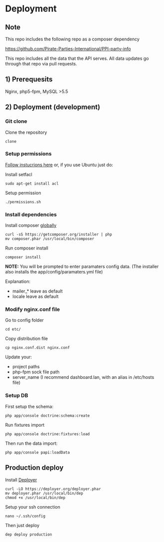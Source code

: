 Deployment
==========

## Note

This repo includes the following repo as a composer dependency

https://github.com/Pirate-Parties-International/PPI-party-info

This repo includes all the data that the API serves. All data updates go through that repo via pull requests.

## 1) Prerequesits

Nginx, php5-fpm, MySQL >5.5

## 2) Deployment (development)

### Git clone

Clone the repository

    clone 

### Setup permissions

[Follow instucrions here](http://symfony.com/doc/current/book/installation.html#book-installation-permissions) or, if you use Ubuntu just do:

Install setfacl

    sudo apt-get install acl

Setup permission

    ./permissions.sh

### Install dependencies

Install composer [globally](https://getcomposer.org/doc/00-intro.md#globally)

    curl -sS https://getcomposer.org/installer | php
    mv composer.phar /usr/local/bin/composer

Run composer install

    composer install

**NOTE:** You will be prompted to enter paramaters config data. (The installer also installs the app/config/paramaters.yml file)

Explanation:
* mailer_* leave as default
* locale leave as default

### Modify nginx.conf file

Go to config folder

    cd etc/

Copy distribution file

    cp nginx.conf.dist nginx.conf

Update your:

* project paths
* php-fpm sock file path
* server_name (I recommend dashboard.lan, with an alias in /etc/hosts file)

### Setup DB

First setup the schema:

    php app/console doctrine:schema:create

Run fixtures import

    php app/console doctrine:fixtures:load

Then run the data import:

    php app/console papi:loadData



## Production deploy

Install [Deployer](https://deployer.org)

    curl -LO https://deployer.org/deployer.phar
    mv deployer.phar /usr/local/bin/dep
    chmod +x /usr/local/bin/dep

Setup your ssh connection

    nano ~/.ssh/config

Then just deploy

    dep deploy production
